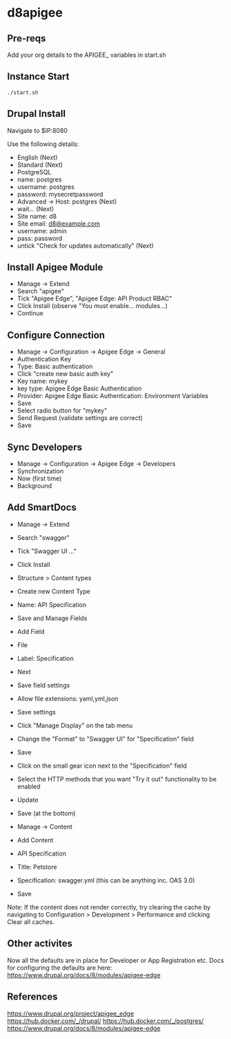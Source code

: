 # d8apigee

## Pre-reqs

Add your org details to the APIGEE_ variables in start.sh

## Instance Start

```
./start.sh
```

## Drupal Install

Navigate to $IP:8080

Use the following details:
- English
(Next)
- Standard
(Next)
- PostgreSQL
- name: postgres
- username: postgres
- password: mysecretpassword
- Advanced -> Host: postgres
(Next)
- wait...
(Next)
- Site name: d8
- Site email: d8@example.com
- username: admin
- pass: password
- untick "Check for updates automatically"
(Next)

## Install Apigee Module

- Manage -> Extend
- Search "apigee"
- Tick "Apigee Edge", "Apigee Edge: API Product RBAC"
- Click Install
(observe "You must enable... modules...)
- Continue

## Configure Connection

- Manage -> Configuration -> Apigee Edge -> General
- Authentication Key
- Type: Basic authentication
- Click "create new basic auth key"
- Key name: mykey
- key type: Apigee Edge Basic Authentication
- Provider: Apigee Edge Basic Authentication: Environment Variables
- Save
- Select radio button for "mykey" 
- Send Request (validate settings are correct)
- Save

## Sync Developers
- Manage -> Configuration -> Apigee Edge -> Developers
- Synchronization
- Now (first time)
- Background

## Add SmartDocs
- Manage -> Extend
- Search "swagger"
- Tick "Swagger UI ..."
- Click Install

-  Structure > Content types 
- Create new Content Type 
- Name: API Specification
- Save and Manage Fields
- Add Field
- File
- Label: Specification
- Next
- Save field settings
- Allow file extensions: yaml,yml,json
- Save settings
- Click "Manage Display" on the tab menu
- Change the "Format" to "Swagger UI" for "Specification" field
- Save
- Click on the small gear icon next to the "Specification" field
- Select the HTTP methods that you want "Try it out" functionality to be enabled
- Update
- Save (at the bottom)

- Manage -> Content
- Add Content
- API Specification
- Title: Petstore
- Specification: swagger.yml (this can be anything inc. OAS 3.0)
- Save

Note: If the content does not render correctly, try clearing the cache by navigating to Configuration > Development > Performance and clicking Clear all caches.


## Other activites
Now all the defaults are in place for Developer or App Registration etc. Docs for configuring the defaults are here: https://www.drupal.org/docs/8/modules/apigee-edge

## References

https://www.drupal.org/project/apigee_edge
https://hub.docker.com/_/drupal/
https://hub.docker.com/_/postgres/
https://www.drupal.org/docs/8/modules/apigee-edge

